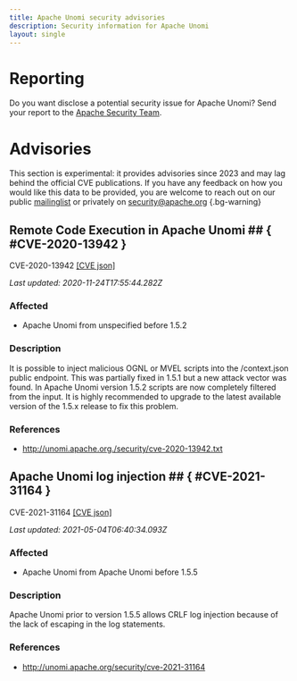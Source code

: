 ```yaml
---
title: Apache Unomi security advisories
description: Security information for Apache Unomi
layout: single
---
```


# Reporting

Do you want disclose a potential security issue for Apache Unomi? Send your report to the [Apache Security Team](mailto:security@apache.org).

# Advisories

This section is experimental: it provides advisories since 2023 and may lag behind the official CVE publications. If you have any feedback on how you would like this data to be provided, you are welcome to reach out on our public [mailinglist](/mailinglist) or privately on [security@apache.org](mailto:security@apache.org)
{.bg-warning}

## Remote Code Execution in Apache Unomi ## { #CVE-2020-13942 }

CVE-2020-13942 [\[CVE json\]](./CVE-2020-13942.cve.json)

_Last updated: 2020-11-24T17:55:44.282Z_

### Affected

* Apache Unomi from unspecified before 1.5.2


### Description

It is possible to inject malicious OGNL or MVEL scripts into the /context.json public endpoint. This was partially fixed in 1.5.1 but a new attack vector was found. In Apache Unomi version 1.5.2 scripts are now completely filtered from the input. It is highly recommended to upgrade to the latest available version of the 1.5.x release to fix this problem.

### References
* http://unomi.apache.org./security/cve-2020-13942.txt


## Apache Unomi log injection ## { #CVE-2021-31164 }

CVE-2021-31164 [\[CVE json\]](./CVE-2021-31164.cve.json)

_Last updated: 2021-05-04T06:40:34.093Z_

### Affected

* Apache Unomi from Apache Unomi before 1.5.5


### Description

Apache Unomi prior to version 1.5.5 allows CRLF log injection because of the lack of escaping in the log statements.


### References
* http://unomi.apache.org/security/cve-2021-31164
